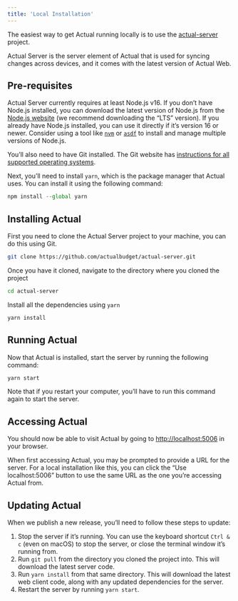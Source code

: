 ```yaml
---
title: 'Local Installation'
---
```


The easiest way to get Actual running locally is to use the [actual-server](https://github.com/actualbudget/actual-server) project.

Actual Server is the server element of Actual that is used for syncing changes across devices, and it comes with the latest version of Actual Web.

## Pre-requisites

Actual Server currently requires at least Node.js v16. If you don’t have Node.js installed, you can download the latest version of Node.js from the [Node.js website](https://nodejs.org/en/download) (we recommend downloading the “LTS” version). If you already have Node.js installed, you can use it directly if it’s version 16 or newer. Consider using a tool like [`nvm`](https://github.com/nvm-sh/nvm) or [`asdf`](https://asdf-vm.com) to install and manage multiple versions of Node.js.

You’ll also need to have Git installed. The Git website has [instructions for all supported operating systems](https://git-scm.com/download).

Next, you’ll need to install `yarn`, which is the package manager that Actual uses. You can install it using the following command:

```js
npm install --global yarn
```

## Installing Actual

First you need to clone the Actual Server project to your machine, you can do this using Git.

```bash
git clone https://github.com/actualbudget/actual-server.git
```

Once you have it cloned, navigate to the directory where you cloned the project

```bash
cd actual-server
```

Install all the dependencies using `yarn`

```bash
yarn install
```

## Running Actual

Now that Actual is installed, start the server by running the following command:

```bash
yarn start
```

Note that if you restart your computer, you’ll have to run this command again to start the server.

## Accessing Actual

You should now be able to visit Actual by going to [http://localhost:5006](http://localhost:5006) in your browser.

When first accessing Actual, you may be prompted to provide a URL for the server. For a local installation like this, you can click the “Use localhost:5006” button to use the same URL as the one you’re accessing Actual from.

## Updating Actual

When we publish a new release, you’ll need to follow these steps to update:

1. Stop the server if it’s running. You can use the keyboard shortcut `Ctrl & c` (even on macOS) to stop the server, or close the terminal window it’s running from.
2. Run `git pull` from the directory you cloned the project into. This will download the latest server code.
3. Run `yarn install` from that same directory. This will download the latest web client code, along with any updated dependencies for the server.
4. Restart the server by running `yarn start`.
